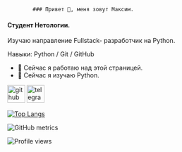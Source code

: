             ### Привет 👋, меня зовут Максим.
#### Студент Нетологии.
Изучаю направление Fullstack- разработчик на Python.

Навыки: Python / Git / GitHub 

- 🔭 Сейчас я работаю над этой страницей. 
- 🌱 Сейчас я изучаю Python. 


[<img src='https://cdn.jsdelivr.net/npm/simple-icons@3.0.1/icons/github.svg' alt='github' height='40'>](https://github.com/MaximGra)  [<img src='https://cdn.jsdelivr.net/npm/simple-icons@3.0.1/icons/telegram.svg' alt='telegram' height='40'>](+79063634646)  

[![Top Langs](https://github-readme-stats.vercel.app/api/top-langs/?username=MaximGra)](https://github.com/anuraghazra/github-readme-stats)

![GitHub metrics](https://metrics.lecoq.io/MaximGra)  

![Profile views](https://gpvc.arturio.dev/MaximGra)  